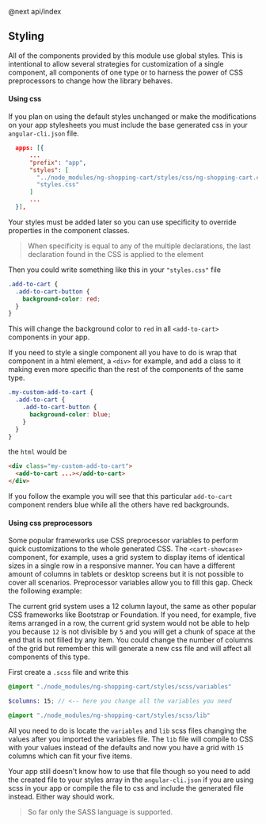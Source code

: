@next api/index
## Styling

All of the components provided by this module use global styles. This is intentional to allow several strategies for customization of a single component, all components of one type or to harness the power of CSS preprocessors to change how the library behaves.

#### Using css

If you plan on using the default styles unchanged or make the modifications on your app stylesheets you must include the base generated css in your `angular-cli.json` file.

```json
  apps: [{
      ...
      "prefix": "app",
      "styles": [
        "../node_modules/ng-shopping-cart/styles/css/ng-shopping-cart.css", <-- Include before your styles
        "styles.css"
      ]
      ... 
  }],
```

Your styles must be added later so you can use specificity to override properties in the component classes.

> When specificity is equal to any of the multiple declarations, the last declaration found in the CSS is applied to the element

Then you could write something like this in your `"styles.css"` file

```css
.add-to-cart {
  .add-to-cart-button {
    background-color: red;   
  }
}
```

This will change the background color to `red` in all `<add-to-cart>` components in your app.

If you need to style a single component all you have to do is wrap that component in a html element, a `<div>` for example, and add a class to it making even more specific than the rest of the components of the same type.

```css
.my-custom-add-to-cart {
  .add-to-cart {
    .add-to-cart-button {
      background-color: blue;   
    }
  }
}
```

the `html` would be

```html
<div class="my-custom-add-to-cart">
  <add-to-cart ...></add-to-cart>
</div>
```

If you follow the example you will see that this particular `add-to-cart` component renders blue while all the others have red backgrounds.

#### Using css preprocessors

Some popular frameworks use CSS preprocessor variables to perform quick customizations to the whole generated CSS. The `<cart-showcase>` component, for example, uses a grid system to display items of identical sizes in a single row in a responsive manner. You can have a different amount of columns in tablets or desktop screens but it is not possible to cover all scenarios. Preprocessor variables allow you to fill this gap. Check the following example: 

The current grid system uses a 12 column layout, the same as other popular CSS frameworks like Bootstrap or Foundation. If you need, for example, five items arranged in a row, the current grid system would not be able to help you because `12` is not divisible by `5` and you will get a chunk of space at the end that is not filled by any item. You could change the number of columns of the grid but remember this will generate a new css file and will affect all components of this type.

First create a `.scss` file and write this

```scss
@import "./node_modules/ng-shopping-cart/styles/scss/variables"

$columns: 15; // <-- here you change all the variables you need

@import "./node_modules/ng-shopping-cart/styles/scss/lib"
```

All you need to do is locate the `variables` and `lib` scss files changing the values after you imported the variables file. The `lib` file will compile to CSS with your values instead of the defaults and now you have a grid with `15` columns which can fit your five items.

Your app still doesn't know how to use that file though so you need to add the created file to your styles array in the `angular-cli.json` if you are using scss in your app or compile the file to css and include the generated file instead. Either way should work.

> So far only the SASS language is supported. 
